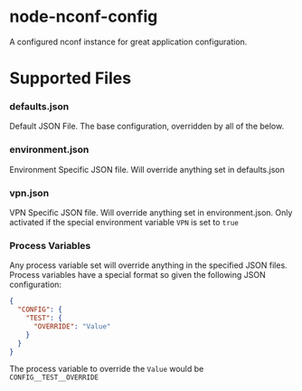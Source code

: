 node-nconf-config
=================

A configured nconf instance for great application configuration.

Supported Files
===============
### defaults.json
Default JSON File. The base configuration, overridden by all of the below.

### environment.json
Environment Specific JSON file. Will override anything set in defaults.json

### vpn.json
VPN Specific JSON file. Will override anything set in environment.json. Only
activated if the special environment variable `VPN` is set to `true`

### Process Variables
Any process variable set will override anything in the specified JSON files. Process variables have a special format so given the following JSON configuration:

```json
{
  "CONFIG": {
    "TEST": {
      "OVERRIDE": "Value"
    }
  }
}
```
The process variable to override the `Value` would be `CONFIG__TEST__OVERRIDE`
